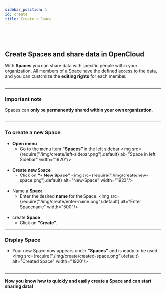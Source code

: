 ```yaml
---
sidebar_position: 1
id: create
title: Create a Space
---
```

<br/><br/>

## Create Spaces and share data in OpenCloud
With **Spaces** you can share data with specific people within your organization. All members of a Space have the defined access to the data, and you can customize the **editing rights** for each member.
<br/><br/>

---

### Important note
Spaces can **only be permanently shared within your own organization**.
<br/><br/>

---

### To create a new Space

- **Open menu**  
   - Go to the menu item **"Spaces”** in the left sidebar
   <img src={require("./img/create/left-sidebar.png").default} alt="Space in left Sidebar" width="1920"/> 
<br/><br/>
- **Create new Space**  
   - Click on **"+ New Space”**
   <img src={require("./img/create/new-space.png").default} alt="New-Space" width="1920"/> 
<br/><br/>
- Name a **Space**  
   - Enter the desired **name** for the Space.
   <img src={require("./img/create/enter-name.png").default} alt="Enter Spacename" width="500"/> 
<br/><br/>
- create **Space**  
   - Click on **"Create”**.

---

### Display Space
- Your new Space now appears under **"Spaces”** and is ready to be used.
<img src={require("./img/create/created-space.png").default} alt="Created Space" width="1920"/> 
<br/><br/>

---

**Now you know how to quickly and easily create a Space and can start sharing data!**